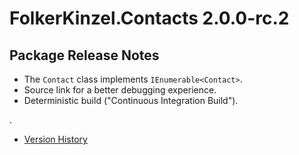 # FolkerKinzel.Contacts 2.0.0-rc.2
## Package Release Notes

- The `Contact` class implements `IEnumerable<Contact>`.
- Source link for a better debugging experience.
- Deterministic build ("Continuous Integration Build").

.

- [Version History](https://github.com/FolkerKinzel/Contacts/releases)
